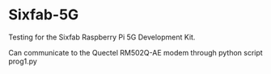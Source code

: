 # Sixfab-5G
Testing for the Sixfab Raspberry Pi 5G Development Kit.

Can communicate to the Quectel RM502Q-AE modem through python script prog1.py